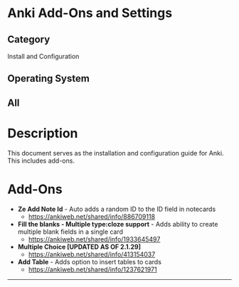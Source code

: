 # Anki Add-Ons and Settings 
## Category
Install and Configuration 
## Operating System
All
---
# Description
This document serves as the installation and configuration guide for Anki. This includes add-ons. 

# Add-Ons
- **Ze Add Note Id** - Auto adds a random ID to the ID field in notecards
  - https://ankiweb.net/shared/info/886709118
- **Fill the blanks - Multiple type:cloze support** - Adds ability to create multiple blank fields in a single card
  - https://ankiweb.net/shared/info/1933645497
- **Multiple Choice [UPDATED AS OF 2.1.29]**
  - https://ankiweb.net/shared/info/413154037
- **Add Table** - Adds option to insert tables to cards
  - https://ankiweb.net/shared/info/1237621971
---
